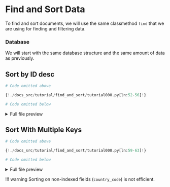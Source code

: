 # Find and Sort Data

To find and sort documents, we will use the same classmethod `find` that we are using for finding and filtering data.

### Database

We will start with the same database structure and the same amount of data as previously.

## Sort by ID desc

```python
# Code omitted above

{!./docs_src/tutorial/find_and_sort/tutorial000.py[ln:52-56]!}

# Code omitted below
```

<details>
<summary>Full file preview</summary>
```Python
{!./docs_src/tutorial/find_and_sort/tutorial000.py!}
```
</details>

## Sort With Multiple Keys

```python
# Code omitted above

{!./docs_src/tutorial/find_and_sort/tutorial000.py[ln:59-63]!}

# Code omitted below
```

<details>
<summary>Full file preview</summary>
```Python
{!./docs_src/tutorial/find_and_sort/tutorial000.py!}
```
</details>

!!! warning
    Sorting on non-indexed fields (`country_code`) is not efficient.

